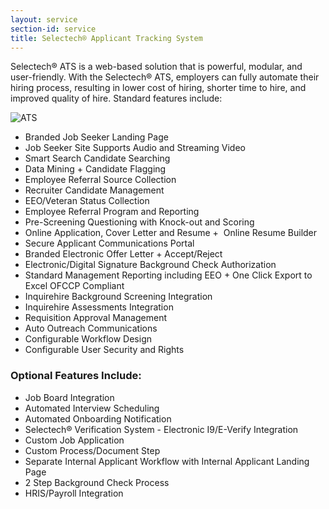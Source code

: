 ```yaml
---
layout: service
section-id: service
title: Selectech® Applicant Tracking System
---
```


Selectech® ATS is a web-based solution that is powerful, modular, and user-friendly. With the Selectech® ATS, employers can fully automate their hiring process, resulting in lower cost of hiring, shorter time to hire, and improved quality of hire. Standard features include:

![ATS](/assets/img/services/ats.png)

 - Branded Job Seeker Landing Page
 - Job Seeker Site Supports Audio and Streaming Video
 - Smart Search Candidate Searching
 - Data Mining + Candidate Flagging
 - Employee Referral Source Collection
 - Recruiter Candidate Management
 - EEO/Veteran Status Collection
 - Employee Referral Program and Reporting
 - Pre-Screening Questioning with Knock-out and Scoring
 - Online Application, Cover Letter and Resume +  Online Resume Builder
 - Secure Applicant Communications Portal
 - Branded Electronic Offer Letter + Accept/Reject
 - Electronic/Digital Signature Background Check Authorization
 - Standard Management Reporting including EEO + One Click Export to Excel OFCCP Compliant
 - Inquirehire Background Screening Integration
 - Inquirehire Assessments Integration
 - Requisition Approval Management
 - Auto Outreach Communications
 - Configurable Workflow Design
 - Configurable User Security and Rights

### Optional Features Include:

 - Job Board Integration
 - Automated Interview Scheduling
 - Automated Onboarding Notification
 - Selectech® Verification System - Electronic I9/E-Verify Integration
 - Custom Job Application
 - Custom Process/Document Step
 - Separate Internal Applicant Workflow with Internal Applicant Landing Page
 - 2 Step Background Check Process
 - HRIS/Payroll Integration
